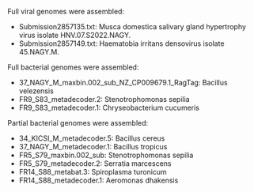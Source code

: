 Full viral genomes were assembled:
- Submission2857135.txt: Musca domestica salivary gland hypertrophy virus isolate HNV.07.S2022.NAGY.
- Submission2857149.txt: Haematobia irritans densovirus isolate 45.NAGY.M.

Full bacterial genomes were assembled:
- 37_NAGY_M_maxbin.002_sub_NZ_CP009679.1_RagTag: Bacillus velezensis
- FR9_S83_metadecoder.2: Stenotrophomonas sepilia
- FR9_S83_metadecoder.1: Chryseobacterium cucumeris

Partial bacterial genomes were assembled:
- 34_KICSI_M_metadecoder.5: Bacillus cereus
- 37_NAGY_M_metadecoder.1: Bacillus tropicus
- FR5_S79_maxbin.002_sub: Stenotrophomonas sepilia
- FR5_S79_metadecoder.2: Serratia marcescens
- FR14_S88_metabat.3: Spiroplasma turonicum
- FR14_S88_metadecoder.1: Aeromonas dhakensis


